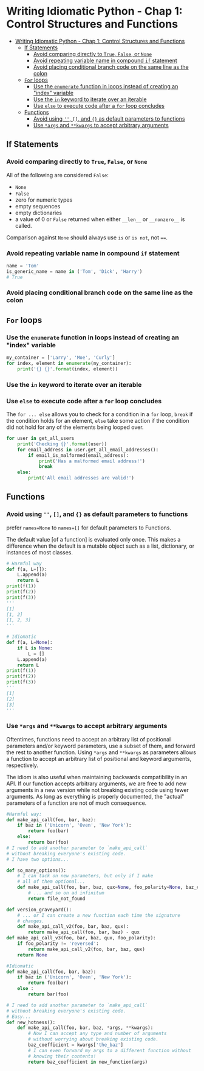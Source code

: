 # Writing Idiomatic Python - Chap 1: Control Structures and Functions

<!-- toc orderedList:0 -->

- [Writing Idiomatic Python - Chap 1: Control Structures and Functions](#writing-idiomatic-python-chap-1-control-structures-and-functions)
	- [If Statements](#if-statements)
		- [Avoid comparing directly to `True`, `False`, or `None`](#avoid-comparing-directly-to-true-false-or-none)
		- [Avoid repeating variable name in compound `if` statement](#avoid-repeating-variable-name-in-compound-if-statement)
		- [Avoid placing conditional branch code on the same line as the colon](#avoid-placing-conditional-branch-code-on-the-same-line-as-the-colon)
	- [`For` loops](#for-loops)
		- [Use the `enumerate` function in loops instead of creating an "index" variable](#use-the-enumerate-function-in-loops-instead-of-creating-an-index-variable)
		- [Use the `in` keyword to iterate over an iterable](#use-the-in-keyword-to-iterate-over-an-iterable)
		- [Use `else` to execute code after a `for` loop concludes](#use-else-to-execute-code-after-a-for-loop-concludes)
	- [Functions](#functions)
		- [Avoid using `''`, `[]`, and `{}` as default parameters to functions](#avoid-using-and-as-default-parameters-to-functions)
		- [Use `*args` and `**kwargs` to accept arbitrary arguments](#use-args-and-kwargs-to-accept-arbitrary-arguments)

<!-- tocstop -->

 ## If Statements

### Avoid comparing directly to `True`, `False`, or `None`

All of the following are considered `False`:

- `None`
- `False`
- zero for numeric types
- empty sequences
- empty dictionaries
- a value of 0 or `False` returned when either `__len__` or `__nonzero__` is called.

Comparison against `None` should always use `is` or `is not`, not `==`.

### Avoid repeating variable name in compound `if` statement

```python
name = 'Tom'
is_generic_name = name in ('Tom', 'Dick', 'Harry')
# True
```

### Avoid placing conditional branch code on the same line as the colon

## `For` loops

### Use the `enumerate` function in loops instead of creating an "index" variable

```python
my_container = ['Larry', 'Moe', 'Curly']
for index, element in enumerate(my_container):
    print('{} {}'.format(index, element))
```

### Use the `in` keyword to iterate over an iterable

### Use `else` to execute code after a `for` loop concludes

The `for ... else` allows you to check for a condition in a `for` loop, `break` if the condition holds for an element, `else` take some action if the condition did not hold for any of the elements being looped over.

```python
for user in get_all_users
    print('Checking {}'.format(user))
    for email_address in user.get_all_email_addresses():
        if email_is_malformed(email_address):
            print('Has a malformed email address!')
            break
    else:
        print('All email addresses are valid!')
```

## Functions

### Avoid using `''`, `[]`, and `{}` as default parameters to functions

prefer `names=None` to `names=[]` for default parameters to Functions.

The default value [of a function] is evaluated only once. This makes a difference when the default is a mutable object such as a list, dictionary, or instances of most classes.

```python
# Harmful way
def f(a, L=[]):
    L.append(a)
    return L
print(f(1))
print(f(2))
print(f(3))
'''
[1]
[1, 2]
[1, 2, 3]
'''

# Idiomatic
def f(a, L=None):
    if L is None:
        L = []
    L.append(a)
    return L
print(f(1))
print(f(2))
print(f(3))
'''
[1]
[2]
[3]
'''
```

### Use `*args` and `**kwargs` to accept arbitrary arguments

Oftentimes, functions need to accept an arbitrary list of positional parameters and/or keyword parameters, use a subset of them, and forward the rest to another function. Using `*args` and `**kwargs` as parameters allows a function to accept an arbitrary list of positional and keyword arguments, respectively.

The idiom is also useful when maintaining backwards compatibility in an API. If our function accepts arbitrary arguments, we are free to add new arguments in a new version while not breaking existing code using fewer arguments. As long as everything is properly documented, the "actual" parameters of a function are not of much consequence.

```python
#Harmful way:
def make_api_call(foo, bar, baz):
    if baz in ('Unicorn', 'Oven', 'New York'):
        return foo(bar)
    else:
        return bar(foo)
# I need to add another parameter to `make_api_call`
# without breaking everyone's existing code.
# I have two options...

def so_many_options():
    # I can tack on new parameters, but only if I make
    # all of them optional...
    def make_api_call(foo, bar, baz, qux=None, foo_polarity=None, baz_coefficient=None, quux_capacitor=None, bar_has_hopped=None, true=None, false=None, file_not_found=None):
        # ... and so on ad infinitum
        return file_not_found

def version_graveyard():
    # ... or I can create a new function each time the signature
    # changes.
    def make_api_call_v2(foo, bar, baz, qux):
        return make_api_call(foo, bar, baz) - qux
def make_api_call_v3(foo, bar, baz, qux, foo_polarity):
    if foo_polarity != 'reversed':
        return make_api_call_v2(foo, bar, baz, qux)
    return None

#Idiomatic
def make_api_call(foo, bar, baz):
    if baz in ('Unicorn', 'Oven', 'New York'):
        return foo(bar)
    else :
        return bar(foo)

# I need to add another parameter to `make_api_call`
# without breaking everyone's existing code.
# Easy...
def new_hotness():
    def make_api_call(foo, bar, baz, *args, **kwargs):
        # Now I can accept any type and number of arguments
        # without worrying about breaking existing code.
        baz_coefficient = kwargs['the_baz']
        # I can even forward my args to a different function without
        # knowing their contents!
        return baz_coefficient in new_function(args)
```
